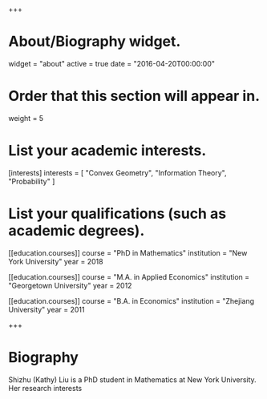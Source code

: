 +++
# About/Biography widget.
widget = "about"
active = true
date = "2016-04-20T00:00:00"

# Order that this section will appear in.
weight = 5

# List your academic interests.
[interests]
  interests = [
    "Convex Geometry",
    "Information Theory",
    "Probability"
  ]

# List your qualifications (such as academic degrees).
[[education.courses]]
  course = "PhD in Mathematics"
  institution = "New York University"
  year = 2018

[[education.courses]]
  course = "M.A. in Applied Economics"
  institution = "Georgetown University"
  year = 2012

[[education.courses]]
  course = "B.A. in Economics"
  institution = "Zhejiang University"
  year = 2011
 
+++

# Biography

Shizhu (Kathy) Liu is a PhD student in Mathematics at New York University. Her research interests 
